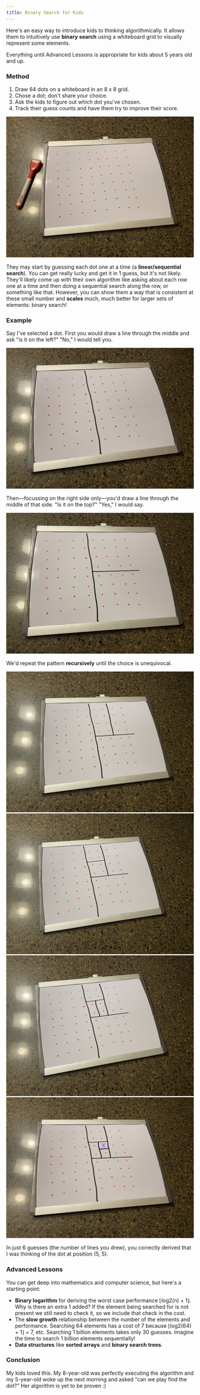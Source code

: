```yaml
---
title: Binary Search for Kids
---
```


Here's an easy way to introduce kids to thinking algorithmically. It allows them to intuitively use **binary search** using a whiteboard grid to visually represent some elements. 

Everything until Advanced Lessons is appropriate for kids about 5 years old and up.

### Method

1. Draw 64 dots on a whiteboard in an 8 x 8 grid.
2. Chose a dot; don't share your choice. 
3. Ask the kids to figure out which dot you've chosen.
4. Track their guess counts and have them try to improve their score.

![8x8 grid](/assets/images/step-0.jpeg)

They may start by guessing each dot one at a time (a **linear/sequential search**). You can get really lucky and get it in 1 guess, but it's not likely. They'll likely come up with their own algorithm like asking about each row one at a time and then doing a sequential search along the row, or something like that. However, you can show them a way that is consistent at these small number and **scales** much, much better for larger sets of elements: binary search!

### Example

Say I've selected a dot. First you would draw a line through the middle and ask "is it on the left?" "No," I would tell you.

![8x8 grid](/assets/images/step-1.jpeg)

Then—focussing on the right side only—you'd draw a line through the middle of that side. "Is it on the top?" "Yes," I would say.

![8x8 grid](/assets/images/step-2.jpeg)

We'd repeat the pattern **recursively** until the choice is unequivocal.

![8x8 grid](/assets/images/step-3.jpeg)
![8x8 grid](/assets/images/step-4.jpeg)
![8x8 grid](/assets/images/step-5.jpeg)
![8x8 grid](/assets/images/step-6.jpeg)

In just 6 guesses (the number of lines you drew), you correctly derived that I was thinking of the dot at position (5, 5).

### Advanced Lessons

You can get deep into mathematics and computer science, but here's a starting point:

* **Binary logarithm** for deriving the worst case performance ⌊log2(n) + 1⌋. Why is there an extra 1 added? If the element being searched for is not present we still need to check it, so we include that check in the cost.
* The **slow growth** relationship between the number of the elements and performance. Searching 64 elements has a cost of 7 because ⌊log2(64) + 1⌋ = 7, etc. Searching 1 billion elements takes only 30 guesses. Imagine the time to search 1 billion elements sequentially!
* **Data structures** like **sorted arrays** and **binary search trees**.

### Conclusion

My kids loved this. My 8-year-old was perfectly executing the algorithm and my 5-year-old woke up the next morning and asked "can we play find the dot?" Her algorithm is yet to be proven :)
